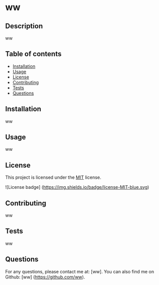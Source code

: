 
  # ww

  ## Description
  ww

  ## Table of contents
  * [Installation](#installation)
  * [Usage](#usage)
  * [License](#license)
  * [Contributing](#contributing)
  * [Tests](#tests)
  * [Questions](#questions)

  ## Installation
  ww

  ## Usage
  ww

  

   ## License
  This project is licensed under the [MIT]([License] (https://opensource.org/licenses/MIT)) license.

   
![License badge] (https://img.shields.io/badge/license-MIT-blue.svg)
   

  ## Contributing
  ww

  ## Tests
  ww

  ## Questions
  For any questions, please contact me at: [ww].
  You can also find me on Github: [ww] (https://github.com/ww).
